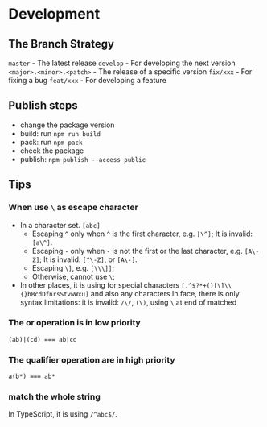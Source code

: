 # Development

## The Branch Strategy

`master` - The latest release
`develop` - For developing the next version
`<major>.<minor>.<patch>` - The release of a specific version
`fix/xxx` - For fixing a bug
`feat/xxx` - For developing a feature

## Publish steps

- change the package version
- build: run `npm run build`
- pack: run `npm pack`
- check the package
- publish: `npm publish --access public`

## Tips
### When use `\` as escape character
- In a character set. `[abc]`
  - Escaping `^` only when `^` is the first character, e.g. `[\^]`;
		It is invalid: `[a\^]`.
  - Escaping `-` only when `-` is not the first or the last character, e.g. `[A\-Z]`;
		It is invalid: `[^\-Z]`, or `[A\-]`.
  - Escaping `\]`, e.g. `[\\\]]`;
  - Otherwise, cannot use `\`;
- In other places, it is using for special characters `[.^$?*+()[\]\\{}bBcdDfnrsStvwWxu]` and also any characters
  In face, there is only syntax limitations: it is invalid: `/\/`, `(\)`, using `\` at end of matched

### The or operation is in low priority
`(ab)|(cd) === ab|cd`

### The qualifier operation are in high priority
`a(b*) === ab*`

### match the whole string
In TypeScript, it is using `/^abc$/`.
